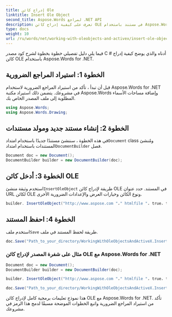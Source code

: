 ```yaml
---
title: إدراج كائن Ole
linktitle: Insert Ole Object
second_title: Aspose.Words لمراجع .NET API
description: تعرف على كيفية إدراج كائن OLE في مستند باستخدام Aspose.Words for .NET.
type: docs
weight: 10
url: /ru/words/net/working-with-oleobjects-and-activex/insert-ole-object/
---
```


فيما يلي دليل تفصيلي خطوة بخطوة لشرح كود مصدر C # أدناه والذي يوضح كيفية إدراج كائن OLE باستخدام Aspose.Words for .NET.

## الخطوة 1: استيراد المراجع الضرورية
قبل أن تبدأ ، تأكد من استيراد المراجع الضرورية لاستخدام Aspose.Words for .NET في مشروعك. يتضمن ذلك استيراد مكتبة Aspose.Words وإضافة مساحات الأسماء المطلوبة إلى ملف المصدر الخاص بك.

```csharp
using Aspose.Words;
using Aspose.Words.Drawing;
```

## الخطوة 2: إنشاء مستند جديد ومولد مستندات
 في هذه الخطوة ، سننشئ مستندًا جديدًا باستخدام امتداد`Document` class ومُنشئ المستندات باستخدام امتداد`DocumentBuilder` فصل.

```csharp
Document doc = new Document();
DocumentBuilder builder = new DocumentBuilder(doc);
```

## الخطوة 3: أدخل كائن OLE
 استخدم وثيقة منشئ`InsertOleObject` طريقة لإدراج كائن OLE في المستند. حدد عنوان URL لكائن OLE ونوع الكائن وخيارات العرض والإعدادات الضرورية الأخرى.

```csharp
builder. InsertOleObject("http://www.aspose.com "،" htmlfile "، true، true، null)؛
```

## الخطوة 4: احفظ المستند
 استخدم ملف`Save` طريقة لحفظ المستند في ملف.

```csharp
doc.Save("Path_to_your_directory/WorkingWithOleObjectsAndActiveX.InsertOleObject.docx");
```

### مثال على شفرة المصدر لإدراج كائن OLE مع Aspose.Words for .NET

```csharp
Document doc = new Document();
DocumentBuilder builder = new DocumentBuilder(doc);

builder. InsertOleObject("http://www.aspose.com "،" htmlfile "، true، true، null)؛

doc.Save("Path_to_your_directory/WorkingWithOleObjectsAndActiveX.InsertOleObject.docx");
```

هذا نموذج تعليمات برمجية كامل لإدراج كائن OLE مع Aspose.Words for .NET. تأكد من استيراد المراجع الضرورية واتبع الخطوات الموضحة مسبقًا لدمج هذا الرمز في مشروعك.
